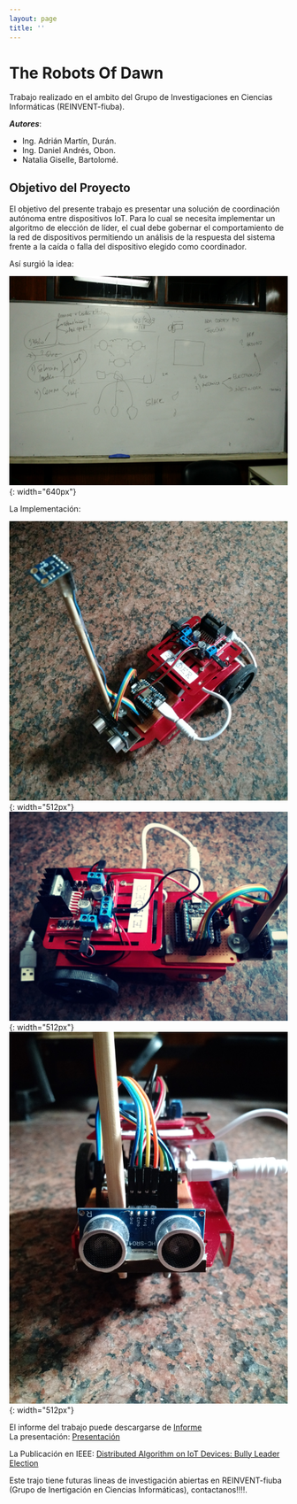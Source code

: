 ```yaml
---
layout: page
title: ''
---
```


# The Robots Of Dawn
Trabajo realizado en el ambito del Grupo de Investigaciones en Ciencias Informáticas (REINVENT-fiuba).  

***Autores***:
* Ing. Adrián Martín, Durán.
* Ing. Daniel Andrés, Obon.
* Natalia Giselle, Bartolomé. 

## Objetivo del Proyecto

El objetivo del presente trabajo es presentar una solución de coordinación autónoma entre dispositivos IoT. Para lo cual se necesita implementar un algoritmo de elección de líder, el cual debe gobernar el comportamiento de la red de dispositivos permitiendo un análisis de la respuesta del sistema frente a la caída o falla del dispositivo elegido como coordinador.


Así surgió la idea:

![idea](./idea.jpg){: width="640px"}  

La Implementación:  

![idea](./1.jpg){: width="512px"}
![idea](./2.jpg){: width="512px"}
![idea](./3.jpg){: width="512px"}


El informe del trabajo puede descargarse de [Informe](./informe.pdf)  
La presentación: [Presentación](/proyectos/onro/informe.pdf)  

La Publicación en IEEE: [Distributed Algorithm on IoT Devices: Bully Leader Election](/proyectos/onro/IoTLeader.pdf)

Este trajo tiene futuras lineas de investigación abiertas en REINVENT-fiuba (Grupo de Inertigación en Ciencias Informáticas), contactanos!!!!. 
